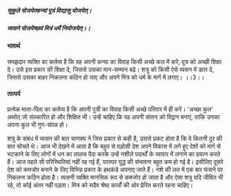 ##### सुकुले योजयेत्कन्यां पुत्रं विद्यासु योजयेत्।
##### व्यसने योजयेच्छवं मित्रं धर्मे नियोजयेत्।। 

#### भावार्थ

समझदार व्यक्ति का कर्तव्य है कि वह अपनी कन्या का विवाह किसी अच्छे कल में करे, पुत्र को अच्छी शिक्षा दे। उसे इस प्रकार की शिक्षा दे, जिससे उसका मान-सम्मान बढ़े। शत्रु को किसी ऐसे व्यसन में डाल दे, जिससे उसका बाहर निकलना कठिन हो जाए और अपने मित्र को धर्म के मार्ग में लगाए। ।।3।।

#### तात्पर्य

प्रत्येक माता-पिता का कर्तव्य है कि अपनी पुत्री का विवाह किसी अच्छे परिवार में ही करें। 'अच्छा कुल' अर्थात् जो संस्कारित हो और शिक्षित भी। उन्हें चाहिए कि वह अपनी संतान को विद्वान बनाएं, ताकि उनका अपना कुल भी गुण-संपन्न हो।

शत्रु के संबंध में व्यसन की बात चाणक्य ने जिस प्रकार से कही है, उससे प्रकट होता है कि वे कितनी दूर की बात सोचते थे। आज भी देखने में आता है कि बहुत से पड़ोसी देश अपने विकास में लगे हुए देशों को मार्ग से भटकाने के लिए लोगों में धन का लालच पैदा करके उन्हें नशीले पदार्थों के व्यापार में लगाने का प्रयत्न करते हैं। आज पहले सी परिस्थितियां नहीं रह गई हैं, परस्पर युद्ध की संभावना बहुत कम हो गई है। इसीलिए दूसरे देश को कमजोर बनाने के लिए विभिन्न प्रकार के हथकंडे अपनाए जाते हैं। नशे की लत में एक बार फंसने पर निकलना कठिन होता है। व्यसनी व्यक्ति मानसिक रूप से कमजोर हो जाता है और ऐसा शत्रु यदि जीवित भी रहे, तो कोई अंतर नहीं पड़ता। मित्र को सदैव श्रेष्ठ कार्यों की ओर प्रेरित करते रहना चाहिए।